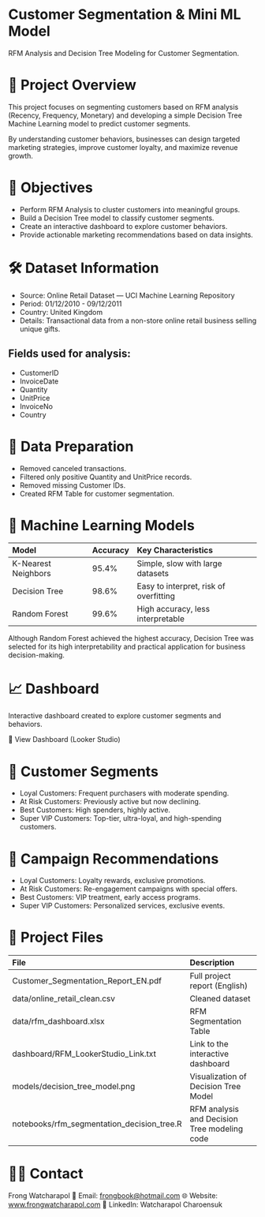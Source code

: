 # Customer Segmentation & Mini ML Model
RFM Analysis and Decision Tree Modeling for Customer Segmentation.

# 📖 Project Overview
This project focuses on segmenting customers based on RFM analysis (Recency, Frequency, Monetary) and developing a simple Decision Tree Machine Learning model to predict customer segments.

By understanding customer behaviors, businesses can design targeted marketing strategies, improve customer loyalty, and maximize revenue growth.

# 🎯 Objectives
- Perform RFM Analysis to cluster customers into meaningful groups.
- Build a Decision Tree model to classify customer segments.
- Create an interactive dashboard to explore customer behaviors.
- Provide actionable marketing recommendations based on data insights.

# 🛠 Dataset Information
- Source: Online Retail Dataset — UCI Machine Learning Repository
- Period: 01/12/2010 - 09/12/2011
- Country: United Kingdom
- Details: Transactional data from a non-store online retail business selling unique gifts.
 ## Fields used for analysis:
 - CustomerID
 - InvoiceDate
 - Quantity
 - UnitPrice
 - InvoiceNo
 - Country

# 🧹 Data Preparation
- Removed canceled transactions.
- Filtered only positive Quantity and UnitPrice records.
- Removed missing Customer IDs.
- Created RFM Table for customer segmentation.

# 🤖 Machine Learning Models

| Model | Accuracy | Key Characteristics |
|:--------|:--------|:--------|
| K-Nearest Neighbors | 95.4% | Simple, slow with large datasets |
| Decision Tree | 98.6% | Easy to interpret, risk of overfitting |
| Random Forest | 99.6% | High accuracy, less interpretable |

Although Random Forest achieved the highest accuracy, 
Decision Tree was selected for its high interpretability 
and practical application for business decision-making.

# 📈 Dashboard
Interactive dashboard created to explore customer segments and behaviors.

🔗 View Dashboard (Looker Studio)

# 🧠 Customer Segments
- Loyal Customers: Frequent purchasers with moderate spending.
- At Risk Customers: Previously active but now declining.
- Best Customers: High spenders, highly active.
- Super VIP Customers: Top-tier, ultra-loyal, and high-spending customers.

# 📢 Campaign Recommendations
- Loyal Customers: Loyalty rewards, exclusive promotions.
- At Risk Customers: Re-engagement campaigns with special offers.
- Best Customers: VIP treatment, early access programs.
- Super VIP Customers: Personalized services, exclusive events.

# 📂 Project Files
| File | Description |
|:--------|:--------|
| Customer_Segmentation_Report_EN.pdf | Full project report (English) |
| data/online_retail_clean.csv | Cleaned dataset |
| data/rfm_dashboard.xlsx | RFM Segmentation Table |
| dashboard/RFM_LookerStudio_Link.txt | Link to the interactive dashboard |
| models/decision_tree_model.png | Visualization of Decision Tree Model |
| notebooks/rfm_segmentation_decision_tree.R | RFM analysis and Decision Tree modeling code |

# 👨‍💻 Contact
Frong Watcharapol
📧 Email: frongbook@hotmail.com
🌐 Website: www.frongwatcharapol.com
🔗 LinkedIn: Watcharapol Charoensuk
